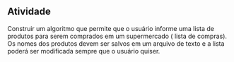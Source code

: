 ## Atividade

Construir um algoritmo que permite que o usuário informe uma lista de produtos para serem comprados em um supermercado ( lista de compras). Os nomes dos produtos devem ser salvos em um arquivo de texto e a lista poderá ser modificada sempre que o usuário quiser.


